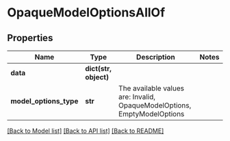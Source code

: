 # OpaqueModelOptionsAllOf


## Properties
Name | Type | Description | Notes
------------ | ------------- | ------------- | -------------
**data** | **dict(str, object)** |  | 
**model_options_type** | **str** | The available values are: Invalid, OpaqueModelOptions, EmptyModelOptions | 

[[Back to Model list]](../README.md#documentation-for-models) [[Back to API list]](../README.md#documentation-for-api-endpoints) [[Back to README]](../README.md)


